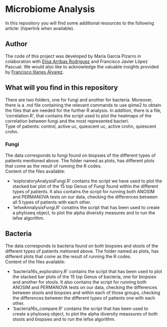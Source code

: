 # Microbiome Analysis

In this repository you will find some additional resources to the following article: (hiperlink when available).

## Author
The code of this project was developed by María García Pizarro in colaboration with [Elisa Arribas Rodriguez](https://orcid.org/0000-0002-4470-075X) and Francisco Javier López Pascual.
We would also like to acknowledge the valuable insights provided by [Francisco Illanes Álvarez](https://orcid.org/0000-0002-0837-8265). 

## What will you find in this repository
There are two folders, one for fungi and another for bacteria. Moreover, there is a .md file containing the relevant commands to use qiime2 to obtain the files that are needed for the further R analysis. In addition, there is a file, 'correlation.R', that contains the script used to plot the heatmaps of the correlation between fungi and the most represented bacteri. <br />Type of patients: control, active uc, quiescent uc, active crohn, quiescent crohn.
### Fungi
The data corresponds to fungi found on biopsies of the different types of patients mentioned above.
The folder named as plots, has different plots that come as the result of running the R codes.<br />
Content of the files available:
- 'exploratoryAnalysisFungi.R' contains the script we have used to plot the stacked bar plot of the 15 top Genus of Fungi found within the different types of patients. It also contains the script for running both ANOSIM and PERMANOVA tests on our data, checking the differences between all 5 types of patients with each other.
- 'lefseAnnalysisFungi.R' conatins the script that has been used to create a phyloseq object, to plot the alpha diversity measures and to run the lefse algorithm.
## Bacteria
The data corresponds to bacteria found on both biopsies and stools of the different types of patients metioned above.
The folder named as plots, has different plots that come as the result of running the R codes.<br />
Content of the files available:
- 'bacteria16s_exploratory.R' contains the script that has been used to plot the stacked bar plots of the 15 top Genus of bacteria, one for biopsies and another for stools. It also contains the script for running both ANOSIM and PERMANOVA tests on our data, checking the differences between stools and biopsies and within each of those groups, checking the differences between the different types of patients one with each other.
- 'bacteria16s_compare.R' contains the script that has been used to create a phyloseq object, to plot the alpha diversity meassures of both stools and biopsies and to run the lefse algorithm.
